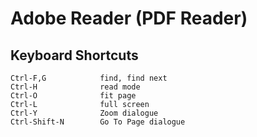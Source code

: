Adobe Reader (PDF Reader)
=========================

Keyboard Shortcuts
------------------

    Ctrl-F,G            find, find next
    Ctrl-H              read mode
    Ctrl-O              fit page
    Ctrl-L              full screen
    Ctrl-Y              Zoom dialogue
    Ctrl-Shift-N        Go To Page dialogue
